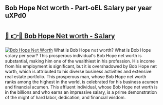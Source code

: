 ## Bob Hope N𝚎t w𝚘rth - Part-oEL S𝚊lary per year uXPd0

# <h2><a href="http://gc1fh1.nevu.top/?p=Bob+Hope">🔗 👉🔴 Bob Hope N𝚎t w𝚘rth - S𝚊lary</a></h2>

[![Bob Hope N𝚎t W𝚘rth](https://i.imgur.com/Oavwk0R.jpeg)](http://gc1fh1.nevu.top/?p=Bob+Hope)
What is Bob Hope n𝚎t w𝚘rth? What is Bob Hope s𝚊lary per year?
This prosperous individual's Bob Hope net worth is substantial, making him one of the wealthiest in his profession. His income from his employment is significant, but it is overshadowed by Bob Hope net worth, which is attributed to his diverse business activities and extensive real estate portfolio. This prosperous man, whose Bob Hope net worth ranks among the highest in the world, is celebrated for his business acumen and financial acumen. This affluent individual, whose Bob Hope net worth is in the billions and who earns an impressive salary, is a prime demonstration of the might of hard labor, dedication, and financial wisdom.
